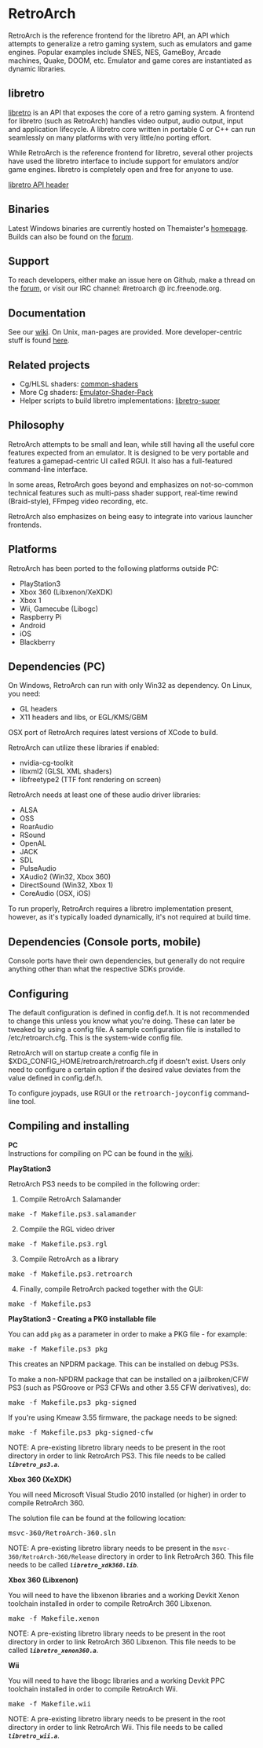 # RetroArch

RetroArch is the reference frontend for the libretro API, an API which attempts to generalize
a retro gaming system, such as emulators and game engines.
Popular examples include SNES, NES, GameBoy, Arcade machines, Quake, DOOM, etc.
Emulator and game cores are instantiated as dynamic libraries.

## libretro

[libretro](http://libretro.com) is an API that exposes the core of a retro gaming system.
A frontend for libretro (such as RetroArch) handles video output, audio output, input and application lifecycle.
A libretro core written in portable C or C++ can run seamlessly on many platforms with very little/no porting effort.

While RetroArch is the reference frontend for libretro, several other projects have used the libretro
interface to include support for emulators and/or game engines. libretro is completely open and free for anyone to use.

[libretro API header](https://github.com/Themaister/RetroArch/blob/master/libretro.h)

## Binaries

Latest Windows binaries are currently hosted on Themaister's [homepage](http://themaister.net/retroarch.html).
Builds can also be found on the [forum](http://forum.themaister.net/).

## Support

To reach developers, either make an issue here on Github, make a thread on the [forum](http://forum.themaister.net/),
or visit our IRC channel: #retroarch @ irc.freenode.org.

## Documentation

See our [wiki](https://github.com/libretro/RetroArch/wiki). On Unix, man-pages are provided.
More developer-centric stuff is found [here](https://github.com/libretro/libretro.github.com/wiki/Documentation-devs).

## Related projects

   - Cg/HLSL shaders: [common-shaders](https://github.com/twinaphex/common-shaders)
   - More Cg shaders: [Emulator-Shader-Pack](https://github.com/Themaister/Emulator-Shader-Pack)
   - Helper scripts to build libretro implementations: [libretro-super](https://github.com/libretro/libretro-super)

## Philosophy

RetroArch attempts to be small and lean,
while still having all the useful core features expected from an emulator. 
It is designed to be very portable and features a gamepad-centric UI called RGUI.
It also has a full-featured command-line interface.

In some areas, RetroArch goes beyond and emphasizes on not-so-common technical features such as multi-pass shader support,
real-time rewind (Braid-style), FFmpeg video recording, etc.

RetroArch also emphasizes on being easy to integrate into various launcher frontends.

## Platforms

RetroArch has been ported to the following platforms outside PC:

   - PlayStation3
   - Xbox 360 (Libxenon/XeXDK)
   - Xbox 1
   - Wii, Gamecube (Libogc)
   - Raspberry Pi
   - Android
   - iOS
   - Blackberry

## Dependencies (PC)

On Windows, RetroArch can run with only Win32 as dependency. On Linux, you need:

   - GL headers
   - X11 headers and libs, or EGL/KMS/GBM

OSX port of RetroArch requires latest versions of XCode to build.

RetroArch can utilize these libraries if enabled:

   - nvidia-cg-toolkit
   - libxml2 (GLSL XML shaders)
   - libfreetype2 (TTF font rendering on screen)

RetroArch needs at least one of these audio driver libraries:

   - ALSA
   - OSS
   - RoarAudio
   - RSound
   - OpenAL
   - JACK
   - SDL
   - PulseAudio
   - XAudio2 (Win32, Xbox 360)
   - DirectSound (Win32, Xbox 1)
   - CoreAudio (OSX, iOS)

To run properly, RetroArch requires a libretro implementation present, however, as it's typically loaded
dynamically, it's not required at build time.

## Dependencies (Console ports, mobile)

Console ports have their own dependencies, but generally do not require
anything other than what the respective SDKs provide.

## Configuring

The default configuration is defined in config.def.h.
It is not recommended to change this unless you know what you're doing.
These can later be tweaked by using a config file.
A sample configuration file is installed to /etc/retroarch.cfg. This is the system-wide config file. 

RetroArch will on startup create a config file in $XDG\_CONFIG\_HOME/retroarch/retroarch.cfg if doesn't exist.
Users only need to configure a certain option if the desired value deviates from the value defined in config.def.h.

To configure joypads, use RGUI or the <tt>retroarch-joyconfig</tt> command-line tool.

## Compiling and installing

<b>PC</b><br/>
Instructions for compiling on PC can be found in the [wiki](https://github.com/Themaister/RetroArch/wiki).

<b>PlayStation3</b><br/>

RetroArch PS3 needs to be compiled in the following order:

1) Compile RetroArch Salamander

<tt>make -f Makefile.ps3.salamander</tt>

2) Compile the RGL video driver

<tt>make -f Makefile.ps3.rgl</tt>

3) Compile RetroArch as a library

<tt>make -f Makefile.ps3.retroarch</tt>

4) Finally, compile RetroArch packed together with the GUI:

<tt>make -f Makefile.ps3</tt>

<b>PlayStation3 - Creating a PKG installable file</b><br />

You can add `pkg` as a parameter in order to make a PKG file - for example:

<tt>make -f Makefile.ps3 pkg</tt>

This creates an NPDRM package. This can be installed on debug PS3s.

To make a non-NPDRM package that can be installed on a jailbroken/CFW PS3 (such as PSGroove or PS3 CFWs and other 3.55 CFW derivatives), do:

<tt>make -f Makefile.ps3 pkg-signed</tt>

If you're using Kmeaw 3.55 firmware, the package needs to be signed:

<tt>make -f Makefile.ps3 pkg-signed-cfw</tt>

NOTE: A pre-existing libretro library needs to be present in the root directory in order to link RetroArch PS3. This file needs to be called <em><b>`libretro_ps3.a`</b></em>.

<b> Xbox 360 (XeXDK)</b><br />

You will need Microsoft Visual Studio 2010 installed (or higher) in order to compile RetroArch 360.

The solution file can be found at the following location:

<tt>msvc-360/RetroArch-360.sln</tt>

NOTE: A pre-existing libretro library needs to be present in the `msvc-360/RetroArch-360/Release` directory in order to link RetroArch 360. This file needs to be
called <em><b>`libretro_xdk360.lib`</b></em>.

<b> Xbox 360 (Libxenon)</b><br />

You will need to have the libxenon libraries and a working Devkit Xenon toolchain installed in order to compile RetroArch 360 Libxenon.

<tt>make -f Makefile.xenon</tt>

NOTE: A pre-existing libretro library needs to be present in the root directory in order to link RetroArch 360 Libxenon. This file needs to be called <em><b>`libretro_xenon360.a`</b></em>.

<b> Wii</b><br >

You will need to have the libogc libraries and a working Devkit PPC toolchain installed in order to compile RetroArch Wii.

<tt>make -f Makefile.wii</tt>

NOTE: A pre-existing libretro library needs to be present in the root directory in order to link RetroArch Wii. This file needs to be called <em><b>`libretro_wii.a`</b></em>.

